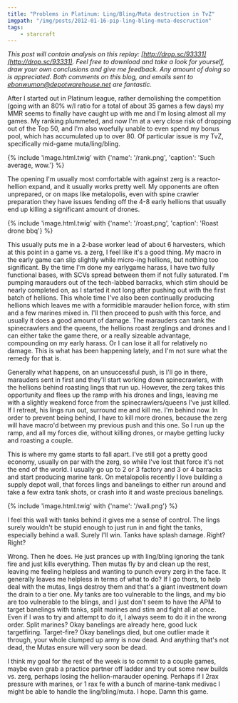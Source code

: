 ```yaml
---
title: "Problems in Platinum: Ling/Bling/Muta destruction in TvZ"
imgpath: "/img/posts/2012-01-16-pip-ling-bling-muta-descruction"
tags:
    - starcraft
---
```


_This post will contain analysis on this replay: [http://drop.sc/93331](http://drop.sc/93331). Feel free to download 
and take a look for yourself, draw your own conclusions and give me feedback. Any amount of doing so is appreciated. 
Both comments on this blog, and emails sent to ebonwumon@depotwarehouse.net are fantastic._

After I started out in Platinum league, rather demolishing the competition (going with an 80% w/l ratio for a total 
of about 35 games a few days) my MMR seems to finally have caught up with me and I'm losing almost all my games. My 
ranking plummeted, and now I'm at a very close risk of dropping out of the Top 50, and I'm also woefully unable to even 
spend my bonus pool, which has accumulated up to over 80. Of particular issue is my TvZ, specifically mid-game muta/ling/bling.

{% include 'image.html.twig' with {'name': '/rank.png', 'caption': 'Such average, wow.'} %}

The opening I'm usually most comfortable with against zerg is a reactor-hellion expand, and it usually works pretty well. 
My opponents are often unprepared, or on maps like metalopolis, even with spine crawler preparation they have issues 
fending off the 4-8 early hellions that usually end up killing a significant amount of drones.

{% include 'image.html.twig' with {'name': '/roast.png', 'caption': 'Roast drone bbq'} %}

This usually puts me in a 2-base worker lead of about 6 harvesters, which at this point in a game vs. a zerg, I feel 
like it's a good thing. My macro in the early game can slip slightly while micro-ing hellions, but nothing too significant. 
By the time I'm done my earlygame harass, I have two fully functional bases, with SCVs spread between them if not 
fully saturated. I'm pumping marauders out of the tech-labbed barracks, which stim should be nearly completed on, as I 
started it not long after pushing out with the first batch of hellions. This whole time I've also been continually 
producing hellions which leaves me with a formidible marauder hellion force, with stim and a few marines mixed in. 
I'll then proceed to push with this force, and usually it does a good amount of damage. The marauders can tank the 
spinecrawlers and the queens, the hellions roast zerglings and drones and I can either take the game there, or a really 
sizeable advantage, compounding on my early harass. Or I can lose it all for relatively no damage. This is what has been 
happening lately, and I'm not sure what the remedy for that is.

Generally what happens, on an unsuccessful push, is I'll go in there, marauders sent in first and they'll start working 
down spinecrawlers, with the hellions behind roasting lings that run up. However, the zerg takes this opportunity and 
flees up the ramp with his drones and lings, leaving me with a slightly weakend force from the spinecrawlers/queens I've 
just killed. If I retreat, his lings run out, surround me and kill me. I'm behind now. In order to prevent being behind, 
I have to kill more drones, because the zerg will have macro'd between my previous push and this one. So I run up the ramp, 
and all my forces die, without killing drones, or maybe getting lucky and roasting a couple.

This is where my game starts to fall apart. I've still got a pretty good economy, usually on par with the zerg, so while 
I've lost that force it's not the end of the world. I usually go up to 2 or 3 factory and 3 or 4 barracks and start 
producing marine tank. On metalopolis recently I love building a supply depot wall, that forces lings and banelings to 
either run around and take a few extra tank shots, or crash into it and waste precious banelings.

{% include 'image.html.twig' with {'name': '/wall.png'} %}

I feel this wall with tanks behind it gives me a sense of control. The lings surely wouldn't be stupid enough to just 
run in and fight the tanks, especially behind a wall. Surely I'll win. Tanks have splash damage. Right? Right?

Wrong. Then he does. He just prances up with ling/bling ignoring the tank fire and just kills everything. Then 
mutas fly by and clean up the rest, leaving me feeling helpless and wanting to punch every zerg in the face. It generally 
leaves me helpless in terms of what to do? If I go thors, to help deal with the mutas, lings destroy them and that's a 
giant investment down the drain to a tier one. My tanks are too vulnerable to the lings, and my bio are too vulnerable 
to the blings, and I just don't seem to have the APM to target banelings with tanks, split marines and stim and fight 
all at once. Even if I was to try and attempt to do it, I always seem to do it in the wrong order. Split marines? Okay 
banelings are already here, good luck targetfiring. Target-fire? Okay banelings died, but one outlier made it through, 
your whole clumped up army is now dead. And anything that's not dead, the Mutas ensure will very soon be dead.

I think my goal for the rest of the week is to commit to a couple games, maybe even grab a practice partner off ladder 
and try out some new builds vs. zerg, perhaps losing the hellion-marauder opening. Perhaps if I 2rax pressure with 
marines, or 1 rax fe with a bunch of marine-tank medivac I might be able to handle the ling/bling/muta. I hope. Damn this game.